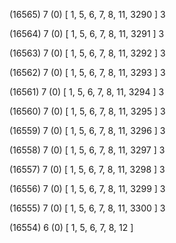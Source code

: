 (16565) 7 (0) [ 1, 5, 6, 7, 8, 11, 3290 ] 3 


(16564) 7 (0) [ 1, 5, 6, 7, 8, 11, 3291 ] 3 


(16563) 7 (0) [ 1, 5, 6, 7, 8, 11, 3292 ] 3 


(16562) 7 (0) [ 1, 5, 6, 7, 8, 11, 3293 ] 3 


(16561) 7 (0) [ 1, 5, 6, 7, 8, 11, 3294 ] 3 


(16560) 7 (0) [ 1, 5, 6, 7, 8, 11, 3295 ] 3 


(16559) 7 (0) [ 1, 5, 6, 7, 8, 11, 3296 ] 3 


(16558) 7 (0) [ 1, 5, 6, 7, 8, 11, 3297 ] 3 


(16557) 7 (0) [ 1, 5, 6, 7, 8, 11, 3298 ] 3 


(16556) 7 (0) [ 1, 5, 6, 7, 8, 11, 3299 ] 3 


(16555) 7 (0) [ 1, 5, 6, 7, 8, 11, 3300 ] 3 


(16554) 6 (0) [ 1, 5, 6, 7, 8, 12 ]  

